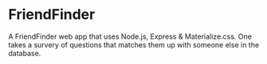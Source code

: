 # FriendFinder

A FriendFinder web app that uses Node.js, Express & Materialize.css. One takes a survery of questions that matches them up with someone else in the database.